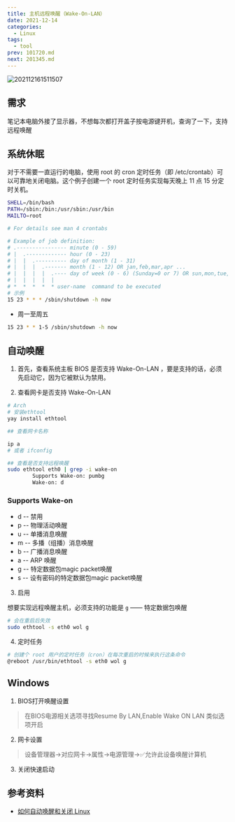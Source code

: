 ```yaml
---
title: 主机远程唤醒（Wake-On-LAN）
date: 2021-12-14
categories:
  - Linux
tags:
  - tool
prev: 101720.md
next: 201345.md
---
```


![202112161511507](https://fastly.jsdelivr.net/gh/qbmzc/images/2021/202112161511507.png)

<!-- more -->

## 需求

笔记本电脑外接了显示器，不想每次都打开盖子按电源键开机，查询了一下，支持远程唤醒

## 系统休眠

对于不需要一直运行的电脑，使用 root 的 cron 定时任务（即 /etc/crontab）可以可靠地关闭电脑。这个例子创建一个 root 定时任务实现每天晚上 11 点 15 分定时关机。

```bash
SHELL=/bin/bash
PATH=/sbin:/bin:/usr/sbin:/usr/bin
MAILTO=root

# For details see man 4 crontabs

# Example of job definition:
# .---------------- minute (0 - 59)
# |  .------------- hour (0 - 23)
# |  |  .---------- day of month (1 - 31)
# |  |  |  .------- month (1 - 12) OR jan,feb,mar,apr ...
# |  |  |  |  .---- day of week (0 - 6) (Sunday=0 or 7) OR sun,mon,tue,wed,thu,fri,sat
# |  |  |  |  |
# *  *  *  *  * user-name  command to be executed
# 示例
15 23 * * * /sbin/shutdown -h now
```

- 周一至周五

```bash
15 23 * * 1-5 /sbin/shutdown -h now
```

## 自动唤醒

1. 首先，查看系统主板 BIOS 是否支持 Wake-On-LAN ，要是支持的话，必须先启动它，因为它被默认为禁用。

2.  查看网卡是否支持 Wake-On-LAN 

```bash
# Arch
# 安装ethtool
yay install ethtool

## 查看网卡名称

ip a
# 或者 ifconfig

## 查看是否支持远程唤醒
sudo ethtool eth0 | grep -i wake-on
        Supports Wake-on: pumbg
        Wake-on: d
```

### Supports Wake-on

- d -- 禁用
- p -- 物理活动唤醒
- u -- 单播消息唤醒
- m -- 多播（组播）消息唤醒
- b -- 广播消息唤醒
- a -- ARP 唤醒
- g -- 特定数据包magic packet唤醒
- s -- 设有密码的特定数据包magic packet唤醒

3. 启用

想要实现远程唤醒主机，必须支持的功能是 `g` —— 特定数据包唤醒

```bash
# 会在重启后失效
sudo ethtool -s eth0 wol g
```
4. 定时任务

```bash
# 创建个 root 用户的定时任务（cron）在每次重启的时候来执行这条命令
@reboot /usr/bin/ethtool -s eth0 wol g
```

## Windows

1. BIOS打开唤醒设置
> 在BIOS电源相关选项寻找Resume By LAN,Enable Wake ON LAN 类似选项开启
2. 网卡设置
> 设备管理器->对应网卡->属性->电源管理->✅允许此设备唤醒计算机
3. 关闭快速启动

## 参考资料

- [如何自动唤醒和关闭 Linux](https://linux.cn/article-9115-1.html)
